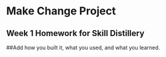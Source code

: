 # Make Change Project

## Week 1 Homework for Skill Distillery

##Add how you built it, what you used, and what you learned.